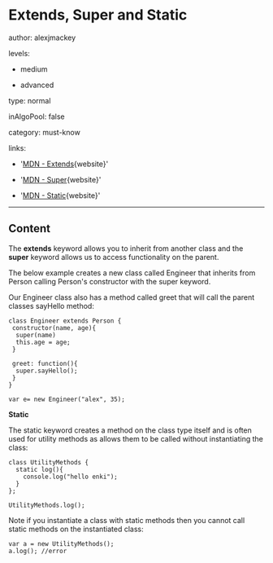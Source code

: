 # Extends, Super and Static
author: alexjmackey

levels:

  - medium

  - advanced

type: normal

inAlgoPool: false

category: must-know

links:
  
  - '[MDN - Extends](https://developer.mozilla.org/en-US/docs/Web/JavaScript/Reference/Classes/extends){website}'
  
  - '[MDN - Super](https://developer.mozilla.org/en-US/docs/Web/JavaScript/Reference/Operators/super){website}'
  
  - '[MDN - Static](https://developer.mozilla.org/en-US/docs/Web/JavaScript/Reference/Classes/static){website}'

---
## Content

The **extends** keyword allows you to inherit from another class and the **super** keyword allows us to access functionality on the parent. 

The below example creates a new class called Engineer that inherits from Person calling Person's constructor with the super keyword.

Our Engineer class also has a method called greet that will call the parent classes sayHello method:

```
class Engineer extends Person {
 constructor(name, age){
  super(name)
  this.age = age;
 }

 greet: function(){
  super.sayHello();
 }
}

var e= new Engineer("alex", 35);
```

**Static**

The static keyword creates a method on the class type itself and is often used for utility methods as allows them to be called without instantiating the class:

```
class UtilityMethods {
  static log(){
 	console.log("hello enki");
  }
};

UtilityMethods.log();
```

Note if you instantiate a class with static methods then you cannot call static methods on the instantiated class:

```
var a = new UtilityMethods();
a.log(); //error
```
